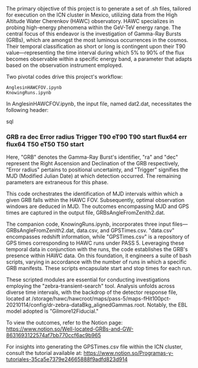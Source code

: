 The primary objective of this project is to generate a set of .sh files, tailored for execution on the ICN cluster in Mexico, utilizing data from the High Altitude Water Cherenkov (HAWC) observatory. HAWC specializes in probing high-energy phenomena within the GeV-TeV energy range. The central focus of this endeavor is the investigation of Gamma-Ray Bursts (GRBs), which are amongst the most luminous occurrences in the cosmos. Their temporal classification as short or long is contingent upon their T90 value—representing the time interval during which 5% to 90% of the flux becomes observable within a specific energy band, a parameter that adapts based on the observation instrument employed.

Two pivotal codes drive this project's workflow:

    AnglesinHAWCFOV.ipynb
    KnowingRuns.ipynb

In AnglesinHAWCFOV.ipynb, the input file, named dat2.dat, necessitates the following header:

sql

### GRB	ra	dec	Error radius	Trigger	T90	eT90	T90 start	flux64	err flux64	T50	eT50	T50 start

Here, "GRB" denotes the Gamma-Ray Burst's identifier, "ra" and "dec" represent the Right Ascension and Declination of the GRB respectively, "Error radius" pertains to positional uncertainty, and "Trigger" signifies the MJD (Modified Julian Date) at which detection occurred. The remaining parameters are extraneous for this phase.

This code orchestrates the identification of MJD intervals within which a given GRB falls within the HAWC FOV. Subsequently, optimal observation windows are deduced in MJD. The outcomes encompassing MJD and GPS times are captured in the output file, GRBsAngleFromZenith2.dat.

The companion code, KnowingRuns.ipynb, incorporates three input files—GRBsAngleFromZenith2.dat, data.csv, and GPSTimes.csv. "data.csv" encompasses redshift information, while "GPSTimes.csv" is a repository of GPS times corresponding to HAWC runs under PASS 5. Leveraging these temporal data in conjunction with the runs, the code establishes the GRB's presence within HAWC data. On this foundation, it engineers a suite of bash scripts, varying in accordance with the number of runs in which a specific GRB manifests. These scripts encapsulate start and stop times for each run.

These scripted modules are essential for conducting investigations employing the "zebra-transient-search" tool. Analysis unfolds across diverse time intervals, with the backdrop of the detector response file, located at /storage/hawc/hawcroot/maps/pass-5/maps-fHit100pct-20210114/config/dr-zebra-dataBkg_alignedGammas.root. Notably, the EBL model adopted is "Gilmore12Fiducial."

To view the outcomes, refer to the Notion page:  https://www.notion.so/Well-located-GRBs-and-GW-8631693122574af7bb770ccf6ac9b965

For insights into generating the GPSTimes.csv file within the ICN cluster, consult the tutorial available at: https://www.notion.so/Programas-y-tutoriales-35ca5e7379e24665888f9adfd823d914
